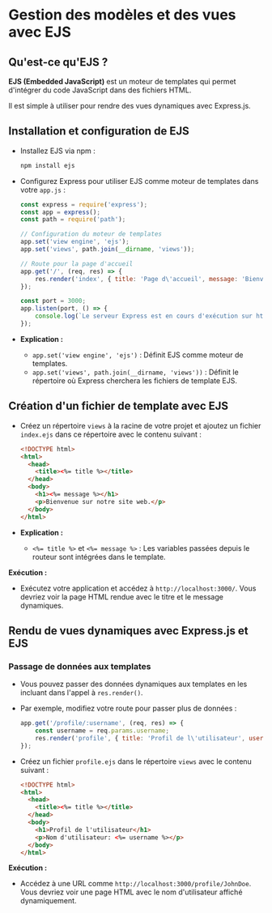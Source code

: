# Gestion des modèles et des vues avec  EJS

## **Qu'est-ce qu'EJS ?**

**EJS (Embedded JavaScript)** est un moteur de templates qui permet d'intégrer du code JavaScript dans des fichiers HTML.&#x20;

Il est simple à utiliser pour rendre des vues dynamiques avec Express.js.

## **Installation et configuration de EJS**

*   Installez EJS via npm :

    ```bash
    npm install ejs
    ```
*   Configurez Express pour utiliser EJS comme moteur de templates dans votre `app.js` :

    ```javascript
    const express = require('express');
    const app = express();
    const path = require('path');

    // Configuration du moteur de templates
    app.set('view engine', 'ejs');
    app.set('views', path.join(__dirname, 'views'));

    // Route pour la page d'accueil
    app.get('/', (req, res) => {
        res.render('index', { title: 'Page d\'accueil', message: 'Bienvenue sur la page d\'accueil !' });
    });

    const port = 3000;
    app.listen(port, () => {
        console.log(`Le serveur Express est en cours d'exécution sur http://localhost:${port}/`);
    });
    ```
* **Explication :**
  * `app.set('view engine', 'ejs')` : Définit EJS comme moteur de templates.
  * `app.set('views', path.join(__dirname, 'views'))` : Définit le répertoire où Express cherchera les fichiers de template EJS.

## **Création d'un fichier de template avec EJS**

*   Créez un répertoire `views` à la racine de votre projet et ajoutez un fichier `index.ejs` dans ce répertoire avec le contenu suivant :

    ```html
    <!DOCTYPE html>
    <html>
      <head>
        <title><%= title %></title>
      </head>
      <body>
        <h1><%= message %></h1>
        <p>Bienvenue sur notre site web.</p>
      </body>
    </html>
    ```
* **Explication :**
  * `<%= title %>` et `<%= message %>` : Les variables passées depuis le routeur sont intégrées dans le template.

**Exécution :**

* Exécutez votre application et accédez à `http://localhost:3000/`. Vous devriez voir la page HTML rendue avec le titre et le message dynamiques.

## Rendu de vues dynamiques avec Express.js et EJS

### **Passage de données aux templates**

* Vous pouvez passer des données dynamiques aux templates en les incluant dans l'appel à `res.render()`.
*   Par exemple, modifiez votre route pour passer plus de données :

    ```javascript
    app.get('/profile/:username', (req, res) => {
        const username = req.params.username;
        res.render('profile', { title: 'Profil de l\'utilisateur', username: username });
    });
    ```
*   Créez un fichier `profile.ejs` dans le répertoire `views` avec le contenu suivant :

    ```html
    <!DOCTYPE html>
    <html>
      <head>
        <title><%= title %></title>
      </head>
      <body>
        <h1>Profil de l'utilisateur</h1>
        <p>Nom d'utilisateur: <%= username %></p>
      </body>
    </html>
    ```

**Exécution :**

* Accédez à une URL comme `http://localhost:3000/profile/JohnDoe`. Vous devriez voir une page HTML avec le nom d'utilisateur affiché dynamiquement.
